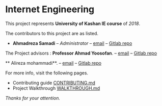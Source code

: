 # Internet Engineering

This project represents **University of Kashan IE course** of *2018*.

The contributors to this project are as listed.

* **Ahmadreza Samadi** – *Administrator* – [email](mailto:Ahmadreza.smdi@gmail.com) – [Gitlab repo](@ahmadreza.smdi)

The Project advisors :
**Professor Ahmad Yoosofan**. – [email](yoosofan@kashanu.ac.ir) – [Gitlab repo](@usofan)

** Alireza mohammadi**. – [email](email@gmail.com) – [Gitlab repo](@alireza_mohammadi)

For more info, visit the following pages.
* Contributing guide [CONTRIBUTING.md](CONTRIBUTING.md)
* Project Walkthrough [WALKTHROUGH.md](WALKTHROUGH.md)

*Thanks for your attention.*
